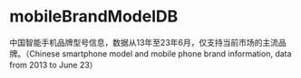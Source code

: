 # mobileBrandModelDB
中国智能手机品牌型号信息，数据从13年至23年6月，仅支持当前市场的主流品牌。（Chinese smartphone model and mobile phone brand information, data from 2013 to June 23）
